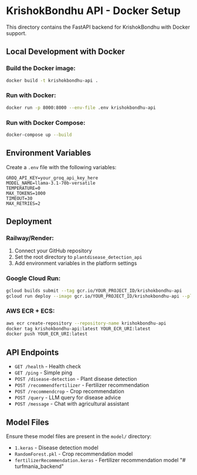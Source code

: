 # KrishokBondhu API - Docker Setup

This directory contains the FastAPI backend for KrishokBondhu with Docker support.

## Local Development with Docker

### Build the Docker image:

```bash
docker build -t krishokbondhu-api .
```

### Run with Docker:

```bash
docker run -p 8000:8000 --env-file .env krishokbondhu-api
```

### Run with Docker Compose:

```bash
docker-compose up --build
```

## Environment Variables

Create a `.env` file with the following variables:

```
GROQ_API_KEY=your_groq_api_key_here
MODEL_NAME=llama-3.1-70b-versatile
TEMPERATURE=0
MAX_TOKENS=1000
TIMEOUT=30
MAX_RETRIES=2
```

## Deployment

### Railway/Render:

1. Connect your GitHub repository
2. Set the root directory to `plantdisease_detection_api`
3. Add environment variables in the platform settings

### Google Cloud Run:

```bash
gcloud builds submit --tag gcr.io/YOUR_PROJECT_ID/krishokbondhu-api
gcloud run deploy --image gcr.io/YOUR_PROJECT_ID/krishokbondhu-api --platform managed
```

### AWS ECR + ECS:

```bash
aws ecr create-repository --repository-name krishokbondhu-api
docker tag krishokbondhu-api:latest YOUR_ECR_URI:latest
docker push YOUR_ECR_URI:latest
```

## API Endpoints

- `GET /health` - Health check
- `GET /ping` - Simple ping
- `POST /disease-detection` - Plant disease detection
- `POST /recommendfertilizer` - Fertilizer recommendation
- `POST /recommendcrop` - Crop recommendation
- `POST /query` - LLM query for disease advice
- `POST /message` - Chat with agricultural assistant

## Model Files

Ensure these model files are present in the `model/` directory:

- `1.keras` - Disease detection model
- `RandomForest.pkl` - Crop recommendation model
- `fertilizerRecommendation.keras` - Fertilizer recommendation model
"# turfmania_backend" 
